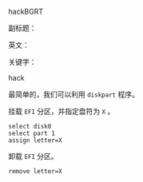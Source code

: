 hackBGRT

副标题：

英文：

关键字：





hack



最简单的，我们可以利用 `diskpart` 程序。



挂载 `EFI` 分区，并指定盘符为 `X` 。

```
select disk0
select part 1
assign letter=X
```



卸载 `EFI` 分区。

```
remove letter=X
```

